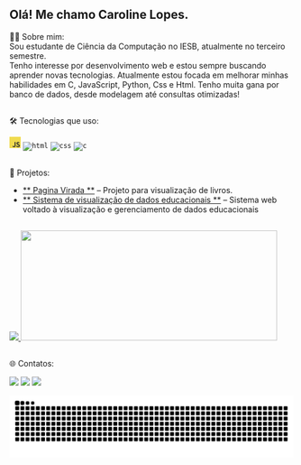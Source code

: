 ## Olá! Me chamo Caroline Lopes.  

👩‍💻 Sobre mim:  
Sou estudante de Ciência da Computação no IESB, atualmente no terceiro semestre.  
Tenho interesse por desenvolvimento web e estou sempre buscando aprender novas tecnologias. Atualmente estou focada em melhorar minhas habilidades em C, JavaScript, Python, Css e Html. Tenho muita gana por banco de dados, desde modelagem até consultas otimizadas!
  
##

🛠️ Tecnologias que uso:  

<code><img height="20" alt="javascript" src="https://raw.githubusercontent.com/github/explore/80688e429a7d4ef2fca1e82350fe8e3517d3494d/topics/javascript/javascript.png"></code>
<code><img height="20" alt="html" src="https://cdn.jsdelivr.net/gh/devicons/devicon@latest/icons/html5/html5-original.svg"></code>
<code><img height="20" alt="css" src="https://cdn.jsdelivr.net/gh/devicons/devicon@latest/icons/css3/css3-original.svg"></code>
<code><img height="20" alt="c" src="https://cdn.jsdelivr.net/gh/devicons/devicon@latest/icons/c/c-original.svg"></code>
</div>

##  

🚀 Projetos:

- [** Pagina Virada **](https://github.com/lpmtm/site_busca_livros.git) – Projeto para visualização de livros. 
- [** Sistema de visualização de dados educacionais **](https://github.com/ianmelo1/Projeto-Integrador.git) – Sistema web voltado à visualização e gerenciamento de dados educacionais

##

<div>
  <a href="https://github.com/lpmtm/github-readme-stats">
    <img width="350em" src="https://github-readme-stats.vercel.app/api/top-langs/?username=lpmtm&layout=compact&theme=tokyonight&hide_border=true&cache_seconds=60" />
    <img width="455em" height ="195em"src="https://github-readme-stats.vercel.app/api?username=lpmtm&show_icons=true&include_all_commits=true&theme=tokyonight&hide_border=true&cache_seconds=1800" />
  </a>
</div> 

##

🌐 Contatos:  

  <a href="https://www.linkedin.com/in/caroline-lopes-martins-2911b734b/" target="_blank"><img src="https://img.shields.io/badge/-LinkedIn-%230077B5?style=for-the-badge&logo=linkedin&logoColor=white" target="_blank"></a>
  <a href="mailto:lpcarolinelopes@gmail.com"><img src="https://img.shields.io/badge/-Gmail-%23333?style=for-the-badge&logo=gmail&logoColor=white" target="_blank"></a>
  <a href="https://www.instagram.com/carol.lopees/" target="_blank"><img src="https://img.shields.io/badge/-Instagram-%23E4405F?style=for-the-badge&logo=instagram&logoColor=white" target="_blank"></a>


<picture>
  <source media="(prefers-color-scheme: dark)" srcset="https://raw.githubusercontent.com/lpmtm/lpmtm/output/github-contribution-grid-snake-dark.svg">
  <source media="(prefers-color-scheme: light)" srcset="https://raw.githubusercontent.com/lpmtm/lpmtm/output/github-contribution-grid-snake.svg">
  <img alt="github contribution grid snake animation" src="https://raw.githubusercontent.com/lpmtm/lpmtm/output/github-contribution-grid-snake.svg">
</picture>

